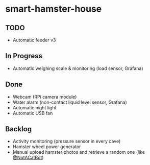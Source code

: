 # smart-hamster-house

## TODO
- Automatic feeder v3

## In Progress
- Automatic weighing scale & monitoring (load sensor, Grafana)

## Done
- Webcam (RPi camera module)
- Water alarm (non-contact liquid level sensor, Grafana)
- Automatic night light
- Automatic USB fan

## Backlog
- Activity monitoring (pressure sensor in every cave)
- Hamster wheel power generator
- Manual upload hamster photos and retrieve a random one (like [@NotACatBot](https://t.me/NotACatBot?ref=producthunt))
